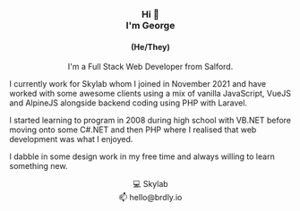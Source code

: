 <h3 align="center">Hi 👋<br>I'm George</h3>
<h4 align="center">(He/They)</h4>

<p align="center">
I'm a Full Stack Web Developer from Salford.

I currently work for Skylab whom I joined in November 2021 and have worked with some awesome clients using a mix of vanilla JavaScript, VueJS and AlpineJS alongside backend coding using PHP with Laravel.

I started learning to program in 2008 during high school with VB.NET before moving onto some C#.NET and then PHP where I realised that web development was what I enjoyed.

I dabble in some design work in my free time and always willing to learn something new.
</p>

<p align="center">
  💻 Skylab<br/>
  📫 hello@brdly.io<br/>
</p>
